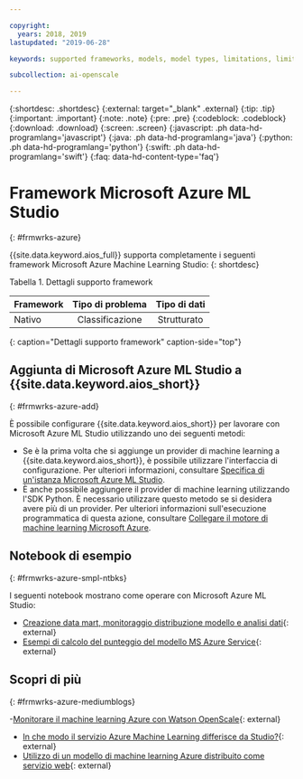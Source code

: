 ```yaml
---

copyright:
  years: 2018, 2019
lastupdated: "2019-06-28"

keywords: supported frameworks, models, model types, limitations, limits, azure, studio

subcollection: ai-openscale

---
```


{:shortdesc: .shortdesc}
{:external: target="_blank" .external}
{:tip: .tip}
{:important: .important}
{:note: .note}
{:pre: .pre}
{:codeblock: .codeblock}
{:download: .download}
{:screen: .screen}
{:javascript: .ph data-hd-programlang='javascript'}
{:java: .ph data-hd-programlang='java'}
{:python: .ph data-hd-programlang='python'}
{:swift: .ph data-hd-programlang='swift'}
{:faq: data-hd-content-type='faq'}

# Framework Microsoft Azure ML Studio
{: #frmwrks-azure}

{{site.data.keyword.aios_full}} supporta completamente i seguenti framework Microsoft Azure Machine Learning Studio:
{: shortdesc}

Tabella 1. Dettagli supporto framework

| Framework | Tipo di problema | Tipo di dati |
|:---|:---:|:---:|
| Nativo | Classificazione | Strutturato |
{: caption="Dettagli supporto framework" caption-side="top"}

## Aggiunta di Microsoft Azure ML Studio a {{site.data.keyword.aios_short}}
{: #frmwrks-azure-add}

È possibile configurare {{site.data.keyword.aios_short}} per lavorare con Microsoft Azure ML Studio utilizzando uno dei seguenti metodi:

- Se è la prima volta che si aggiunge un provider di machine learning a {{site.data.keyword.aios_short}}, è possibile utilizzare l'interfaccia di configurazione. Per ulteriori informazioni, consultare [Specifica di un'istanza Microsoft Azure ML Studio](/docs/services/ai-openscale?topic=ai-openscale-connect-azure).
- È anche possibile aggiungere il provider di machine learning utilizzando l'SDK Python. È necessario utilizzare questo metodo se si desidera avere più di un provider. Per ulteriori informazioni sull'esecuzione programmatica di questa azione, consultare [Collegare il motore di machine learning Microsoft Azure](/docs/services/ai-openscale?topic=ai-openscale-cml-connect#cml-azbind).


## Notebook di esempio
{: #frmwrks-azure-smpl-ntbks}

I seguenti notebook mostrano come operare con Microsoft Azure ML Studio:

- [Creazione data mart, monitoraggio distribuzione modello e analisi dati](https://github.com/pmservice/ai-openscale-tutorials/blob/master/notebooks/AI%20OpenScale%20and%20Azure%20ML%20Studio%20Engine.ipynb){: external}
- [Esempi di calcolo del punteggio del modello MS Azure Service](https://dataplatform.cloud.ibm.com/analytics/notebooks/v2/0d4ebd8d-87cb-4c38-8ba8-37f5623df131/view?access_token=fcb2c411aed913bf94f86f434184db67aef1a6b304824b86b4ad63686e4890be){: external}

## Scopri di più
{: #frmwrks-azure-mediumblogs}

-[Monitorare il machine learning Azure con Watson OpenScale](https://developer.ibm.com/patterns/monitor-azure-machine-learning-studio-models-with-ai-openscale/){: external}
- [In che modo il servizio Azure Machine Learning differisce da Studio?](https://docs.microsoft.com/en-us/azure/machine-learning/service/overview-what-is-azure-ml#how-does-azure-machine-learning-service-differ-from-studio){: external}
- [Utilizzo di un modello di machine learning Azure distribuito come servizio web](https://docs.microsoft.com/en-us/azure/machine-learning/service/how-to-consume-web-service){: external}
